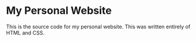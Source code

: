 # My Personal Website
This is the source code for my personal website. This was written entirely of HTML and CSS.
